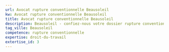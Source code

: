 ```yaml
---
url: Avocat rupture conventionnelle Beausoleil
kw: Avocat rupture conventionnelle Beausoleil
title: Avocat rupture conventionnelle Beausoleil
description: Beausoleil - confiez-nous votre dossier rupture conventionnelle
tag_ville: Beausoleil
competence: rupture conventionnelle
expertise: droit-du-travail
extertise_id: 3
---
```

